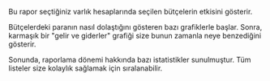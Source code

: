 Bu rapor seçtiğiniz varlık hesaplarında seçilen bütçelerin etkisini gösterir.

Bütçelerdeki paranın nasıl dolaştığını gösteren bazı grafiklerle başlar. Sonra, karmaşık bir "gelir ve giderler" grafiği size bunun zamanla neye benzediğini gösterir.

Sonunda, raporlama dönemi hakkında bazı istatistikler sunulmuştur. Tüm listeler size kolaylık sağlamak için sıralanabilir.